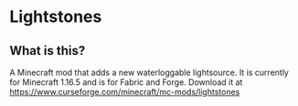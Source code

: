 # Lightstones

## What is this?

A Minecraft mod that adds a new waterloggable lightsource.
It is currently for Minecraft 1.16.5 and is for Fabric and Forge.
Download it at https://www.curseforge.com/minecraft/mc-mods/lightstones

